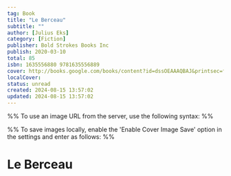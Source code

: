 ```yaml
---
tag: Book
title: "Le Berceau"
subtitle: ""
author: [Julius Eks]
category: [Fiction]
publisher: Bold Strokes Books Inc
publish: 2020-03-10
total: 85
isbn: 1635556880 9781635556889
cover: http://books.google.com/books/content?id=dssOEAAAQBAJ&printsec=frontcover&img=1&zoom=1&edge=curl&source=gbs_api
localCover: 
status: unread
created: 2024-08-15 13:57:02
updated: 2024-08-15 13:57:02
---
```


%% To use an image URL from the server, use the following syntax: %%


%% To save images locally, enable the 'Enable Cover Image Save' option in the settings and enter as follows: %%


# Le Berceau